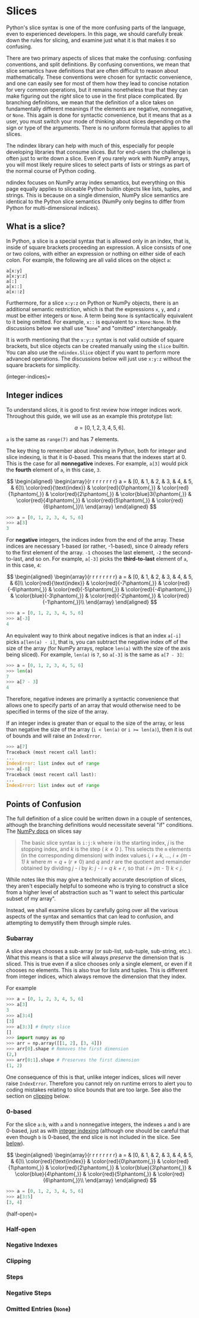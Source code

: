 Slices
======

Python's slice syntax is one of the more confusing parts of the
language, even to experienced developers. In this page, we should
carefully break down the rules for slicing, and examine just what it is
that makes it so confusing.

There are two primary aspects of slices that make the confusing:
confusing conventions, and split definitions. By confusing conventions,
we mean that slice semantics have definitions that are often difficult
to reason about mathematically. These conventions were chosen for
syntactic convenience, and one can easily see for most of them how they
lead to concise notation for very common operations, but it remains
nonetheless true that they can make figuring out the *right* slice to
use in the first place complicated. By branching definitions, we mean
that the definition of a slice takes on fundamentally different meanings
if the elements are negative, nonnegative, or `None`. This again is done
for syntactic convenience, but it means that as a user, you must switch
your mode of thinking about slices depending on the sign or type of the
arguments. There is no uniform formula that applies to all slices.

The ndindex library can help with much of this, especially for people
developing libraries that consume slices. But for end-users the
challenge is often just to write down a slice. Even if you rarely work
with NumPy arrays, you will most likely require slices to select parts
of lists or strings as part of the normal course of Python coding.

ndindex focuses on NumPy array index semantics, but everything on this
page equally applies to sliceable Python builtin objects like lists,
tuples, and strings. This is because on a single dimension, NumPy slice
semantics are identical to the Python slice semantics (NumPy only begins
to differ from Python for multi-dimensional indices).

What is a slice?
----------------

In Python, a slice is a special syntax that is allowed only in an index,
that is, inside of square brackets proceeding an expression. A slice
consists of one or two colons, with either an expression or nothing on
either side of each colon. For example, the following are all valid
slices on the object `a`:

    a[x:y]
    a[x:y:z]
    a[:]
    a[x::]
    a[x::z]

Furthermore, for a slice `x:y:z` on Python or NumPy objects, there is an
additional semantic restriction, which is that the expressions `x`, `y`,
and `z` must be either integers or `None`. A term being `None` is
syntactically equivalent to it being omitted. For example, `x::` is
equivalent to `x:None:None`. In the discussions below we shall use
"`None`" and "omitted" interchangeably.

It is worth mentioning that the `x:y:z` syntax is not valid outside of
square brackets, but slice objects can be created manually using the
`slice` builtin. You can also use the `ndindex.Slice` object if you want
to perform more advanced operations. The discussions below will just use
`x:y:z` without the square brackets for simplicity.

(integer-indices)=

Integer indices
---------------

To understand slices, it is good to first review how integer indices
work. Throughout this guide, we will use as an example this prototype
list:

$$
a = [0, 1, 2, 3, 4, 5, 6].
$$

`a` is the same as `range(7)` and has 7 elements.

The key thing to remember about indexing in Python, both for integer and
slice indexing, is that it is 0-based. This means that the indexes start
at 0. This is the case for all **nonnegative** indexes. For example,
`a[3]` would pick the **fourth** element of `a`, in this case, `3`.

$$
\begin{aligned}
\begin{array}{r r r r r r r r}
a = & [0, & 1, & 2, & 3, & 4, & 5, & 6]\\
\color{red}{\text{index}}
    & \color{red}{0\phantom{,}}
    & \color{red}{1\phantom{,}}
    & \color{red}{2\phantom{,}}
    & \color{blue}3{\phantom{,}}
    & \color{red}{4\phantom{,}}
    & \color{red}{5\phantom{,}}
    & \color{red}{6\phantom{,}}\\
\end{array}
\end{aligned}
$$

```py
>>> a = [0, 1, 2, 3, 4, 5, 6]
>>> a[3]
3
```

For **negative** integers, the indices index from the end of the array.
These indices are necessary 1-based (or rather, -1-based), since 0
already refers to the first element of the array. `-1` chooses the last
element, `-2` the second-to-last, and so on. For example, `a[-3]` picks
the **third-to-last** element of `a`, in this case, `4`:

$$
\begin{aligned}
\begin{array}{r r r r r r r r}
a = & [0, & 1, & 2, & 3, & 4, & 5, & 6]\\
\color{red}{\text{index}}
    & \color{red}{-7\phantom{,}}
    & \color{red}{-6\phantom{,}}
    & \color{red}{-5\phantom{,}}
    & \color{red}{-4\phantom{,}}
    & \color{blue}{-3\phantom{,}}
    & \color{red}{-2\phantom{,}}
    & \color{red}{-1\phantom{,}}\\
\end{array}
\end{aligned}
$$

```py
>>> a = [0, 1, 2, 3, 4, 5, 6]
>>> a[-3]
4
```

An equivalent way to think about negative indices is that an index
`a[-i]` picks `a[len(a) - i]`, that is, you can subtract the negative
index off of the size of the array (for NumPy arrays, replace `len(a)`
with the size of the axis being sliced). For example, `len(a)` is `7`, so
`a[-3]` is the same as `a[7 - 3]`:

```py
>>> a = [0, 1, 2, 3, 4, 5, 6]
>>> len(a)
7
>>> a[7 - 3]
4
```

Therefore, negative indexes are primarily a syntactic convenience that
allows one to specify parts of an array that would otherwise need to be
specified in terms of the size of the array.

If an integer index is greater than or equal to the size of the array,
or less than negative the size of the array (`i < len(a)`
or `i >= len(a)`), then it is out of bounds and will raise
an `IndexError`.

```py
>>> a[7]
Traceback (most recent call last):
...
IndexError: list index out of range
>>> a[-8]
Traceback (most recent call last):
...
IndexError: list index out of range
```

Points of Confusion
-------------------

The full definition of a slice could be written down in a couple of
sentences, although the branching definitions would necessitate several
"if" conditions. The [NumPy
docs](https://numpy.org/doc/stable/reference/arrays.indexing.html) on
slices say

> The basic slice syntax is `i:j:k` where *i* is the starting index, *j*
> is the stopping index, and *k* is the step ( $k\neq 0$ ). This
> selects the `m` elements (in the corresponding dimension) with index
> values *i, i + k, ..., i + (m - 1) k* where $m = q + (r\neq0)$ and
> *q* and *r* are the quotient and remainder obtained by dividing *j -
> i* by *k*: *j - i = q k + r*, so that *i + (m - 1) k \< j*.

While notes like this may give a technically accurate description of
slices, they aren't especially helpful to someone who is trying to
construct a slice from a higher level of abstraction such as "I want to
select this particular subset of my array".

Instead, we shall examine slices by carefully going over all the various
aspects of the syntax and semantics that can lead to confusion, and
attempting to demystify them through simple rules.

### Subarray

A slice always chooses a sub-array (or sub-list, sub-tuple, sub-string, etc.).
What this means is that a slice will always *preserve* the dimension that is
sliced. This is true even if a slice chooses only a single element, or even if
it chooses no elements. This is also true for lists and tuples. This is
different from integer indices, which always remove the dimension that they
index.

For example

```py
>>> a = [0, 1, 2, 3, 4, 5, 6]
>>> a[3]
3
>>> a[3:4]
[3]
>>> a[3:3] # Empty slice
[]
>>> import numpy as np
>>> arr = np.array([[1, 2], [3, 4]])
>>> arr[0].shape # Removes the first dimension
(2,)
>>> arr[0:1].shape # Preserves the first dimension
(1, 2)
```

One consequence of this is that, unlike integer indices, slices will
never raise `IndexError`. Therefore you cannot rely on
runtime errors to alert you to coding mistakes relating to slice bounds
that are too large. See also the section on
[clipping](#clipping) below.

### 0-based

For the slice `a:b`, with `a` and
`b` nonnegative integers, the indexes `a` and
`b` are 0-based, just as with
[integer indexing](integer-indices)
(although one should be careful that even though `b` is
0-based, the end slice is not included in the slice. See
[below](half-open)).

$$
\begin{aligned}
\begin{array}{r r r r r r r r}
a = & [0, & 1, & 2, & 3, & 4, & 5, & 6]\\
\color{red}{\text{index}}
    & \color{red}{0\phantom{,}}
    & \color{red}{1\phantom{,}}
    & \color{red}{2\phantom{,}}
    & \color{blue}{3\phantom{,}}
    & \color{blue}{4\phantom{,}}
    & \color{red}{5\phantom{,}}
    & \color{red}{6\phantom{,}}\\
\end{array}
\end{aligned}
$$

```py
>>> a = [0, 1, 2, 3, 4, 5, 6]
>>> a[3:5]
[3, 4]
```

(half-open)=
### Half-open

### Negative Indexes

### Clipping

### Steps

### Negative Steps

### Omitted Entries (`None`)
